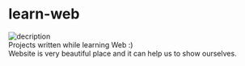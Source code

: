 # learn-web
![decription](https://img.shields.io/badge/IceAbyss-Web-red)  
Projects written while learning Web :)  
Website is very beautiful place and it can help us to show ourselves.
